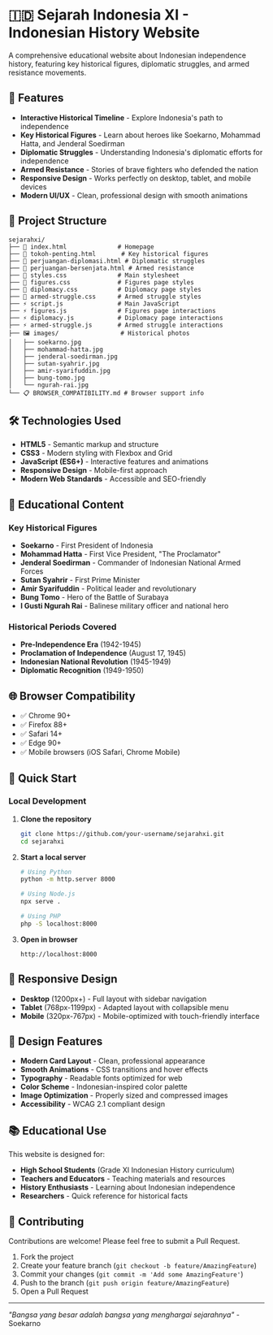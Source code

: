 # 🇮🇩 Sejarah Indonesia XI - Indonesian History Website

A comprehensive educational website about Indonesian independence history, featuring key historical figures, diplomatic struggles, and armed resistance movements.

## 🌟 Features

- **Interactive Historical Timeline** - Explore Indonesia's path to independence
- **Key Historical Figures** - Learn about heroes like Soekarno, Mohammad Hatta, and Jenderal Soedirman
- **Diplomatic Struggles** - Understanding Indonesia's diplomatic efforts for independence
- **Armed Resistance** - Stories of brave fighters who defended the nation
- **Responsive Design** - Works perfectly on desktop, tablet, and mobile devices
- **Modern UI/UX** - Clean, professional design with smooth animations

## 📁 Project Structure

```
sejarahxi/
├── 📄 index.html              # Homepage
├── 📄 tokoh-penting.html       # Key historical figures
├── 📄 perjuangan-diplomasi.html # Diplomatic struggles
├── 📄 perjuangan-bersenjata.html # Armed resistance
├── 🎨 styles.css              # Main stylesheet
├── 🎨 figures.css             # Figures page styles
├── 🎨 diplomacy.css           # Diplomacy page styles
├── 🎨 armed-struggle.css      # Armed struggle styles
├── ⚡ script.js               # Main JavaScript
├── ⚡ figures.js              # Figures page interactions
├── ⚡ diplomacy.js            # Diplomacy page interactions
├── ⚡ armed-struggle.js       # Armed struggle interactions
├── 🖼️ images/                 # Historical photos
│   ├── soekarno.jpg
│   ├── mohammad-hatta.jpg
│   ├── jenderal-soedirman.jpg
│   ├── sutan-syahrir.jpg
│   ├── amir-syarifuddin.jpg
│   ├── bung-tomo.jpg
│   └── ngurah-rai.jpg
└── 📋 BROWSER_COMPATIBILITY.md # Browser support info
```

## 🛠️ Technologies Used

- **HTML5** - Semantic markup and structure
- **CSS3** - Modern styling with Flexbox and Grid
- **JavaScript (ES6+)** - Interactive features and animations
- **Responsive Design** - Mobile-first approach
- **Modern Web Standards** - Accessible and SEO-friendly

## 🎯 Educational Content

### Key Historical Figures
- **Soekarno** - First President of Indonesia
- **Mohammad Hatta** - First Vice President, "The Proclamator"
- **Jenderal Soedirman** - Commander of Indonesian National Armed Forces
- **Sutan Syahrir** - First Prime Minister
- **Amir Syarifuddin** - Political leader and revolutionary
- **Bung Tomo** - Hero of the Battle of Surabaya
- **I Gusti Ngurah Rai** - Balinese military officer and national hero

### Historical Periods Covered
- **Pre-Independence Era** (1942-1945)
- **Proclamation of Independence** (August 17, 1945)
- **Indonesian National Revolution** (1945-1949)
- **Diplomatic Recognition** (1949-1950)

## 🌐 Browser Compatibility

- ✅ Chrome 90+
- ✅ Firefox 88+
- ✅ Safari 14+
- ✅ Edge 90+
- ✅ Mobile browsers (iOS Safari, Chrome Mobile)

## 🚀 Quick Start

### Local Development

1. **Clone the repository**
   ```bash
   git clone https://github.com/your-username/sejarahxi.git
   cd sejarahxi
   ```

2. **Start a local server**
   ```bash
   # Using Python
   python -m http.server 8000
   
   # Using Node.js
   npx serve .
   
   # Using PHP
   php -S localhost:8000
   ```

3. **Open in browser**
   ```
   http://localhost:8000
   ```

## 📱 Responsive Design

- **Desktop** (1200px+) - Full layout with sidebar navigation
- **Tablet** (768px-1199px) - Adapted layout with collapsible menu
- **Mobile** (320px-767px) - Mobile-optimized with touch-friendly interface

## 🎨 Design Features

- **Modern Card Layout** - Clean, professional appearance
- **Smooth Animations** - CSS transitions and hover effects
- **Typography** - Readable fonts optimized for web
- **Color Scheme** - Indonesian-inspired color palette
- **Image Optimization** - Properly sized and compressed images
- **Accessibility** - WCAG 2.1 compliant design

## 📚 Educational Use

This website is designed for:
- **High School Students** (Grade XI Indonesian History curriculum)
- **Teachers and Educators** - Teaching materials and resources
- **History Enthusiasts** - Learning about Indonesian independence
- **Researchers** - Quick reference for historical facts

## 🤝 Contributing

Contributions are welcome! Please feel free to submit a Pull Request.

1. Fork the project
2. Create your feature branch (`git checkout -b feature/AmazingFeature`)
3. Commit your changes (`git commit -m 'Add some AmazingFeature'`)
4. Push to the branch (`git push origin feature/AmazingFeature`)
5. Open a Pull Request

---

*"Bangsa yang besar adalah bangsa yang menghargai sejarahnya"* - Soekarno
